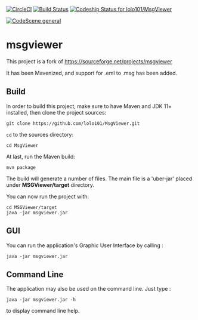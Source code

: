 [![CircleCI](https://circleci.com/gh/lolo101/MsgViewer.svg?style=shield)](https://app.circleci.com/pipelines/github/lolo101/MsgViewer)
[![Build Status](https://travis-ci.org/lolo101/MsgViewer.svg?branch=master)](https://travis-ci.org/lolo101/MsgViewer)
[![Codeship Status for lolo101/MsgViewer](https://app.codeship.com/projects/52c429a0-01fe-0135-ab0f-5a532b9c76c0/status?branch=master)](https://app.codeship.com/projects/213000)

[![CodeScene general](https://codescene.io/images/analyzed-by-codescene-badge.svg)](https://codescene.io/projects/2821)

# msgviewer

This project is a fork of https://sourceforge.net/projects/msgviewer

It has been Mavenized, and support for .eml to .msg has been added.

## Build

In order to build this project, make sure to have Maven and JDK 11+ installed, then clone the project sources:

`git clone https://github.com/lolo101/MsgViewer.git`

`cd` to the sources directory:

`cd MsgViewer`

At last, run the Maven build:

`mvn package`

The build will generate a number of files. The main file is a 'uber-jar' placed under **MSGViewer/target** directory.

You can now run the project with:

```
cd MSGViewer/target
java -jar msgviewer.jar
```

## GUI

You can run the application's Graphic User Interface by calling :

`java -jar msgviewer.jar`

## Command Line

The application may also be used on the command line. Just type :

`java -jar msgviewer.jar -h`

to display command line help.
